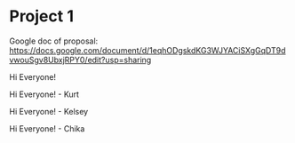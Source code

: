 # Project 1

Google doc of proposal: https://docs.google.com/document/d/1eqhODgskdKG3WJYACiSXgGqDT9dvwouSgv8UbxjRPY0/edit?usp=sharing



Hi Everyone!



Hi Everyone! - Kurt



Hi Everyone! - Kelsey 


Hi Everyone! - Chika 

